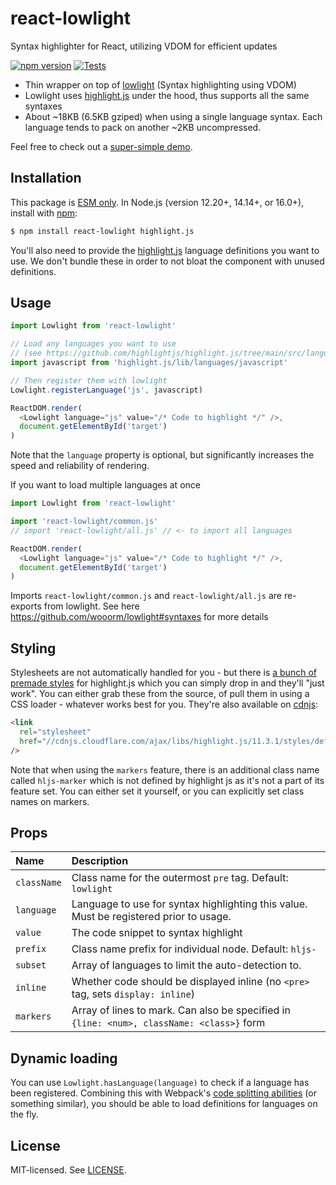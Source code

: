 # react-lowlight

Syntax highlighter for React, utilizing VDOM for efficient updates

[![npm version](https://badgen.net/npm/v/express?style=flat-square)](https://npmjs.com/package/react-lowlight)
[![Tests](https://github.com/rexxars/react-lowlight/actions/workflows/tests.yml/badge.svg)](https://github.com/rexxars/react-lowlight/actions/workflows/tests.yml)

- Thin wrapper on top of [lowlight](https://github.com/wooorm/lowlight) (Syntax highlighting using VDOM)
- Lowlight uses [highlight.js](https://github.com/isagalaev/highlight.js) under the hood, thus supports all the same syntaxes
- About ~18KB (6.5KB gziped) when using a single language syntax. Each language tends to pack on another ~2KB uncompressed.

Feel free to check out a [super-simple demo](http://rexxars.github.io/react-lowlight/).

## Installation

This package is [ESM only](https://gist.github.com/sindresorhus/a39789f98801d908bbc7ff3ecc99d99c).
In Node.js (version 12.20+, 14.14+, or 16.0+), install with [npm](https://docs.npmjs.com/cli/install):

```bash
$ npm install react-lowlight highlight.js
```

You'll also need to provide the [highlight.js](https://github.com/highlightjs/highlight.js/blob/main/SUPPORTED_LANGUAGES.md) language definitions you want to use. We don't bundle these in order to not bloat the component with unused definitions.

## Usage

```js
import Lowlight from 'react-lowlight'

// Load any languages you want to use
// (see https://github.com/highlightjs/highlight.js/tree/main/src/languages)
import javascript from 'highlight.js/lib/languages/javascript'

// Then register them with lowlight
Lowlight.registerLanguage('js', javascript)

ReactDOM.render(
  <Lowlight language="js" value="/* Code to highlight */" />,
  document.getElementById('target')
)
```

Note that the `language` property is optional, but significantly increases the speed and reliability of rendering.

If you want to load multiple languages at once

```js
import Lowlight from 'react-lowlight'

import 'react-lowlight/common.js'
// import 'react-lowlight/all.js' // <- to import all languages

ReactDOM.render(
  <Lowlight language="js" value="/* Code to highlight */" />,
  document.getElementById('target')
)
```

Imports `react-lowlight/common.js` and `react-lowlight/all.js` are re-exports from lowlight. See here https://github.com/wooorm/lowlight#syntaxes for more details

## Styling

Stylesheets are not automatically handled for you - but there is [a bunch of premade styles](https://github.com/highlightjs/highlight.js/tree/main/src/styles) for highlight.js which you can simply drop in and they'll "just work". You can either grab these from the source, of pull them in using a CSS loader - whatever works best for you. They're also available on [cdnjs](https://cdnjs.com/libraries/highlight.js):

```html
<link
  rel="stylesheet"
  href="//cdnjs.cloudflare.com/ajax/libs/highlight.js/11.3.1/styles/default.min.css"
/>
```

Note that when using the `markers` feature, there is an additional class name called `hljs-marker` which is not defined by highlight js as it's not a part of its feature set. You can either set it yourself, or you can explicitly set class names on markers.

## Props

| Name        | Description                                                                               |
| :---------- | :---------------------------------------------------------------------------------------- |
| `className` | Class name for the outermost `pre` tag. Default: `lowlight`                               |
| `language`  | Language to use for syntax highlighting this value. Must be registered prior to usage.    |
| `value`     | The code snippet to syntax highlight                                                      |
| `prefix`    | Class name prefix for individual node. Default: `hljs-`                                   |
| `subset`    | Array of languages to limit the auto-detection to.                                        |
| `inline`    | Whether code should be displayed inline (no `<pre>` tag, sets `display: inline`)          |
| `markers`   | Array of lines to mark. Can also be specified in `{line: <num>, className: <class>}` form |

## Dynamic loading

You can use `Lowlight.hasLanguage(language)` to check if a language has been registered. Combining this with Webpack's [code splitting abilities](https://webpack.js.org/guides/code-splitting/) (or something similar), you should be able to load definitions for languages on the fly.

## License

MIT-licensed. See [LICENSE](./LICENSE).
